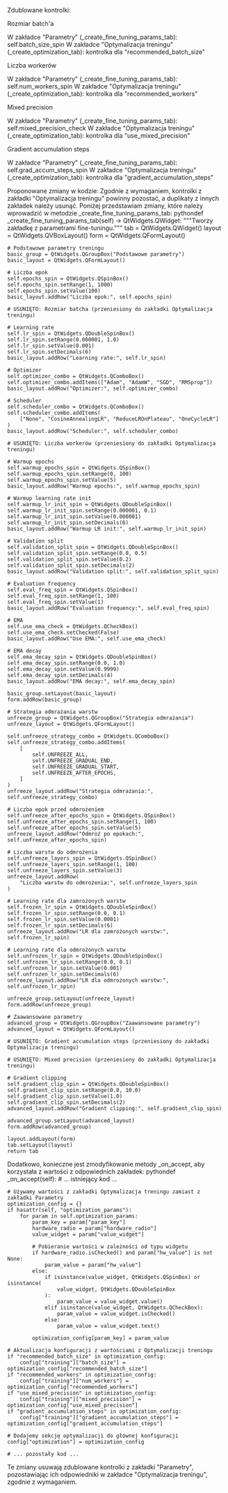 Zdublowane kontrolki:

Rozmiar batch'a

W zakładce "Parametry" (_create_fine_tuning_params_tab): self.batch_size_spin
W zakładce "Optymalizacja treningu" (_create_optimization_tab): kontrolka dla "recommended_batch_size"


Liczba workerów

W zakładce "Parametry" (_create_fine_tuning_params_tab): self.num_workers_spin
W zakładce "Optymalizacja treningu" (_create_optimization_tab): kontrolka dla "recommended_workers"


Mixed precision

W zakładce "Parametry" (_create_fine_tuning_params_tab): self.mixed_precision_check
W zakładce "Optymalizacja treningu" (_create_optimization_tab): kontrolka dla "use_mixed_precision"


Gradient accumulation steps

W zakładce "Parametry" (_create_fine_tuning_params_tab): self.grad_accum_steps_spin
W zakładce "Optymalizacja treningu" (_create_optimization_tab): kontrolka dla "gradient_accumulation_steps"



Proponowane zmiany w kodzie:
Zgodnie z wymaganiem, kontrolki z zakładki "Optymalizacja treningu" powinny pozostać, a duplikaty z innych zakładek należy usunąć. Poniżej przedstawiam zmiany, które należy wprowadzić w metodzie _create_fine_tuning_params_tab:
pythondef _create_fine_tuning_params_tab(self) -> QtWidgets.QWidget:
    """Tworzy zakładkę z parametrami fine-tuningu."""
    tab = QtWidgets.QWidget()
    layout = QtWidgets.QVBoxLayout()
    form = QtWidgets.QFormLayout()

    # Podstawowe parametry treningu
    basic_group = QtWidgets.QGroupBox("Podstawowe parametry")
    basic_layout = QtWidgets.QFormLayout()

    # Liczba epok
    self.epochs_spin = QtWidgets.QSpinBox()
    self.epochs_spin.setRange(1, 1000)
    self.epochs_spin.setValue(100)
    basic_layout.addRow("Liczba epok:", self.epochs_spin)

    # USUNIĘTO: Rozmiar batcha (przeniesiony do zakładki Optymalizacja treningu)

    # Learning rate
    self.lr_spin = QtWidgets.QDoubleSpinBox()
    self.lr_spin.setRange(0.000001, 1.0)
    self.lr_spin.setValue(0.001)
    self.lr_spin.setDecimals(6)
    basic_layout.addRow("Learning rate:", self.lr_spin)

    # Optimizer
    self.optimizer_combo = QtWidgets.QComboBox()
    self.optimizer_combo.addItems(["Adam", "AdamW", "SGD", "RMSprop"])
    basic_layout.addRow("Optimizer:", self.optimizer_combo)

    # Scheduler
    self.scheduler_combo = QtWidgets.QComboBox()
    self.scheduler_combo.addItems(
        ["None", "CosineAnnealingLR", "ReduceLROnPlateau", "OneCycleLR"]
    )
    basic_layout.addRow("Scheduler:", self.scheduler_combo)

    # USUNIĘTO: Liczba workerów (przeniesiony do zakładki Optymalizacja treningu)

    # Warmup epochs
    self.warmup_epochs_spin = QtWidgets.QSpinBox()
    self.warmup_epochs_spin.setRange(0, 100)
    self.warmup_epochs_spin.setValue(5)
    basic_layout.addRow("Warmup epochs:", self.warmup_epochs_spin)

    # Warmup learning rate init
    self.warmup_lr_init_spin = QtWidgets.QDoubleSpinBox()
    self.warmup_lr_init_spin.setRange(0.000001, 0.1)
    self.warmup_lr_init_spin.setValue(0.000001)
    self.warmup_lr_init_spin.setDecimals(6)
    basic_layout.addRow("Warmup LR init:", self.warmup_lr_init_spin)

    # Validation split
    self.validation_split_spin = QtWidgets.QDoubleSpinBox()
    self.validation_split_spin.setRange(0.0, 0.5)
    self.validation_split_spin.setValue(0.2)
    self.validation_split_spin.setDecimals(2)
    basic_layout.addRow("Validation split:", self.validation_split_spin)

    # Evaluation frequency
    self.eval_freq_spin = QtWidgets.QSpinBox()
    self.eval_freq_spin.setRange(1, 100)
    self.eval_freq_spin.setValue(1)
    basic_layout.addRow("Evaluation frequency:", self.eval_freq_spin)

    # EMA
    self.use_ema_check = QtWidgets.QCheckBox()
    self.use_ema_check.setChecked(False)
    basic_layout.addRow("Use EMA:", self.use_ema_check)

    # EMA decay
    self.ema_decay_spin = QtWidgets.QDoubleSpinBox()
    self.ema_decay_spin.setRange(0.0, 1.0)
    self.ema_decay_spin.setValue(0.9999)
    self.ema_decay_spin.setDecimals(4)
    basic_layout.addRow("EMA decay:", self.ema_decay_spin)

    basic_group.setLayout(basic_layout)
    form.addRow(basic_group)

    # Strategia odmrażania warstw
    unfreeze_group = QtWidgets.QGroupBox("Strategia odmrażania")
    unfreeze_layout = QtWidgets.QFormLayout()

    self.unfreeze_strategy_combo = QtWidgets.QComboBox()
    self.unfreeze_strategy_combo.addItems(
        [
            self.UNFREEZE_ALL,
            self.UNFREEZE_GRADUAL_END,
            self.UNFREEZE_GRADUAL_START,
            self.UNFREEZE_AFTER_EPOCHS,
        ]
    )
    unfreeze_layout.addRow("Strategia odmrażania:", self.unfreeze_strategy_combo)

    # Liczba epok przed odmrożeniem
    self.unfreeze_after_epochs_spin = QtWidgets.QSpinBox()
    self.unfreeze_after_epochs_spin.setRange(1, 100)
    self.unfreeze_after_epochs_spin.setValue(5)
    unfreeze_layout.addRow("Odmroź po epokach:", self.unfreeze_after_epochs_spin)

    # Liczba warstw do odmrożenia
    self.unfreeze_layers_spin = QtWidgets.QSpinBox()
    self.unfreeze_layers_spin.setRange(1, 100)
    self.unfreeze_layers_spin.setValue(3)
    unfreeze_layout.addRow(
        "Liczba warstw do odmrożenia:", self.unfreeze_layers_spin
    )

    # Learning rate dla zamrożonych warstw
    self.frozen_lr_spin = QtWidgets.QDoubleSpinBox()
    self.frozen_lr_spin.setRange(0.0, 0.1)
    self.frozen_lr_spin.setValue(0.0001)
    self.frozen_lr_spin.setDecimals(6)
    unfreeze_layout.addRow("LR dla zamrożonych warstw:", self.frozen_lr_spin)

    # Learning rate dla odmrożonych warstw
    self.unfrozen_lr_spin = QtWidgets.QDoubleSpinBox()
    self.unfrozen_lr_spin.setRange(0.0, 0.1)
    self.unfrozen_lr_spin.setValue(0.001)
    self.unfrozen_lr_spin.setDecimals(6)
    unfreeze_layout.addRow("LR dla odmrożonych warstw:", self.unfrozen_lr_spin)

    unfreeze_group.setLayout(unfreeze_layout)
    form.addRow(unfreeze_group)

    # Zaawansowane parametry
    advanced_group = QtWidgets.QGroupBox("Zaawansowane parametry")
    advanced_layout = QtWidgets.QFormLayout()

    # USUNIĘTO: Gradient accumulation steps (przeniesiony do zakładki Optymalizacja treningu)

    # USUNIĘTO: Mixed precision (przeniesiony do zakładki Optymalizacja treningu)

    # Gradient clipping
    self.gradient_clip_spin = QtWidgets.QDoubleSpinBox()
    self.gradient_clip_spin.setRange(0.0, 10.0)
    self.gradient_clip_spin.setValue(1.0)
    self.gradient_clip_spin.setDecimals(2)
    advanced_layout.addRow("Gradient clipping:", self.gradient_clip_spin)

    advanced_group.setLayout(advanced_layout)
    form.addRow(advanced_group)

    layout.addLayout(form)
    tab.setLayout(layout)
    return tab
Dodatkowo, konieczne jest zmodyfikowanie metody _on_accept, aby korzystała z wartości z odpowiednich zakładek:
pythondef _on_accept(self):
    # ... istniejący kod ...
    
    # Używamy wartości z zakładki Optymalizacja treningu zamiast z zakładki Parametry
    optimization_config = {}
    if hasattr(self, "optimization_params"):
        for param in self.optimization_params:
            param_key = param["param_key"]
            hardware_radio = param["hardware_radio"]
            value_widget = param["value_widget"]

            # Pobieranie wartości w zależności od typu widgetu
            if hardware_radio.isChecked() and param["hw_value"] is not None:
                param_value = param["hw_value"]
            else:
                if isinstance(value_widget, QtWidgets.QSpinBox) or isinstance(
                    value_widget, QtWidgets.QDoubleSpinBox
                ):
                    param_value = value_widget.value()
                elif isinstance(value_widget, QtWidgets.QCheckBox):
                    param_value = value_widget.isChecked()
                else:
                    param_value = value_widget.text()

            optimization_config[param_key] = param_value
    
    # Aktualizacja konfiguracji z wartościami z Optymalizacji treningu
    if "recommended_batch_size" in optimization_config:
        config["training"]["batch_size"] = optimization_config["recommended_batch_size"]
    if "recommended_workers" in optimization_config:
        config["training"]["num_workers"] = optimization_config["recommended_workers"]
    if "use_mixed_precision" in optimization_config:
        config["training"]["mixed_precision"] = optimization_config["use_mixed_precision"]
    if "gradient_accumulation_steps" in optimization_config:
        config["training"]["gradient_accumulation_steps"] = optimization_config["gradient_accumulation_steps"]
    
    # Dodajemy sekcję optymalizacji do głównej konfiguracji
    config["optimization"] = optimization_config
    
    # ... pozostały kod ...
Te zmiany usuwają zdublowane kontrolki z zakładki "Parametry", pozostawiając ich odpowiedniki w zakładce "Optymalizacja treningu", zgodnie z wymaganiem.